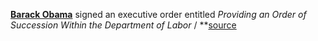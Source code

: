 **[Barack Obama](https://en.wikipedia.org/wiki/President_of_the_United_States)** signed an executive order entitled _Providing an Order of Succession Within the Department of Labor_ / **[source](https://www.gpo.gov/fdsys/pkg/FR-2016-12-30/pdf/2016-31792.pdf)